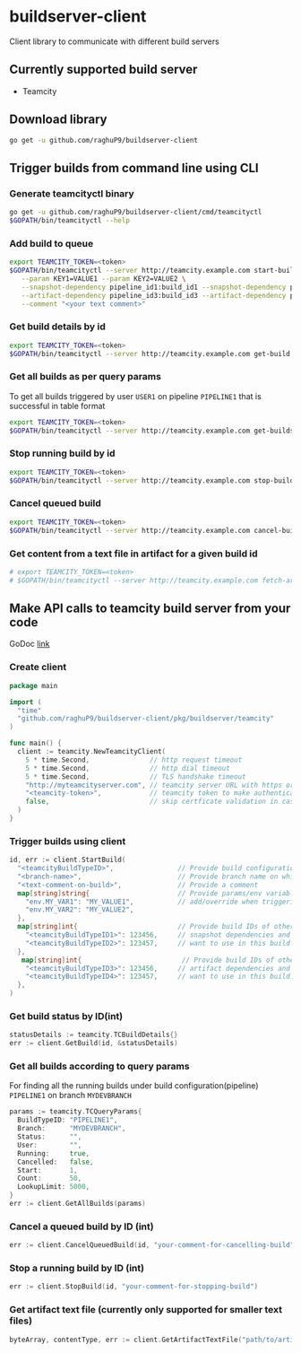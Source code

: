 # buildserver-client

Client library to communicate with different build servers

## Currently supported build server

- Teamcity

## Download library

```bash
go get -u github.com/raghuP9/buildserver-client
```

## Trigger builds from command line using CLI

### Generate teamcityctl binary

```bash
go get -u github.com/raghuP9/buildserver-client/cmd/teamcityctl
$GOPATH/bin/teamcityctl --help
```

### Add build to queue

```bash
export TEAMCITY_TOKEN=<token>
$GOPATH/bin/teamcityctl --server http://teamcity.example.com start-build --pipeline <pipeline_id> --branch <branch_name> \
   --param KEY1=VALUE1 --param KEY2=VALUE2 \
   --snapshot-dependency pipeline_id1:build_id1 --snapshot-dependency pipeline_id2:build_id2 \
   --artifact-dependency pipeline_id3:build_id3 --artifact-dependency pipeline_id4:build_id4 \
   --comment "<your text comment>"
```

### Get build details by id

```bash
export TEAMCITY_TOKEN=<token>
$GOPATH/bin/teamcityctl --server http://teamcity.example.com get-build --id <build_id> --format table # default json
```

### Get all builds as per query params

To get all builds triggered by user `USER1` on pipeline `PIPELINE1` that is successful in table format

```bash
export TEAMCITY_TOKEN=<token>
$GOPATH/bin/teamcityctl --server http://teamcity.example.com get-builds --pipeline PIPELINE1 --user USER1 --status SUCCESS --format table
```

### Stop running build by id

```bash
export TEAMCITY_TOKEN=<token>
$GOPATH/bin/teamcityctl --server http://teamcity.example.com stop-build --id <build_id> --comment "<your text comment>"
```

### Cancel queued build

```bash
export TEAMCITY_TOKEN=<token>
$GOPATH/bin/teamcityctl --server http://teamcity.example.com cancel-build --id <build_id> --comment "<your text comment>"
```

### Get content from a text file in artifact for a given build id

```bash
# export TEAMCITY_TOKEN=<token>
# $GOPATH/bin/teamcityctl --server http://teamcity.example.com fetch-artifact --id <build_id> --path <path_relative_to_artifacts_directory>
```

## Make API calls to teamcity build server from your code

GoDoc [link](https://pkg.go.dev/github.com/raghuP9/buildserver-client@v0.0.4/pkg/buildserver/teamcity)

### Create client

```go
package main

import (
  "time"
  "github.com/raghuP9/buildserver-client/pkg/buildserver/teamcity"
)

func main() {
  client := teamcity.NewTeamcityClient(
    5 * time.Second,               // http request timeout
    5 * time.Second,               // http dial timeout
    5 * time.Second,               // TLS handshake timeout
    "http://myteamcityserver.com", // teamcity server URL with https or http whichever applies
    "<teamcity-token>",            // teamcity token to make authenticated requests to build server
    false,                         // skip certficate validation in case using self signed certificates
  )
}
```

### Trigger builds using client

```go
id, err := client.StartBuild(
  "<teamcityBuildTypeID>",                // Provide build configuration ID to trigger that build on
  "<branch-name>",                        // Provide branch name on which you want to trigger build
  "<text-comment-on-build>",              // Provide a comment
  map[string]string{                      // Provide params/env variables that you want to
    "env.MY_VAR1": "MY_VALUE1",           // add/override when triggering build
    "env.MY_VAR2": "MY_VALUE2",
  },
  map[string]int{                         // Provide build IDs of other builds which are specified as
    "<teamcityBuildTypeID1>": 123456,     // snapshot dependencies and whose already built artifacts you
    "<teamcityBuildTypeID2>": 123457,     // want to use in this build.
  },
   map[string]int{                         // Provide build IDs of other builds which are specified as
    "<teamcityBuildTypeID3>": 123456,     // artifact dependencies and whose already built artifacts you
    "<teamcityBuildTypeID4>": 123457,     // want to use in this build.
  },
)
```

### Get build status by ID(int)

```go
statusDetails := teamcity.TCBuildDetails{}
err := client.GetBuild(id, &statusDetails)
```

### Get all builds according to query params

For finding all the running builds under build configuration(pipeline) `PIPELINE1`
on branch `MYDEVBRANCH`

```go
params := teamcity.TCQueryParams{
  BuildTypeID: "PIPELINE1",
  Branch:      "MYDEVBRANCH",
  Status:      "",
  User:        "",
  Running:     true,
  Cancelled:   false,
  Start:       1,
  Count:       50,
  LookupLimit: 5000,
}
err := client.GetAllBuilds(params)
```

### Cancel a queued build by ID (int)

```go
err := client.CancelQueuedBuild(id, "your-comment-for-cancelling-build")
```

### Stop a running build by ID (int)

```go
err := client.StopBuild(id, "your-comment-for-stopping-build")
```

### Get artifact text file (currently only supported for smaller text files)

```go
byteArray, contentType, err := client.GetArtifactTextFile("path/to/artifact", id)
```

